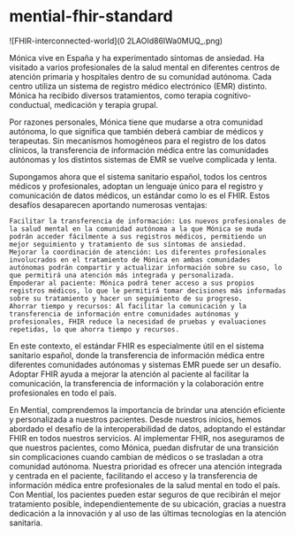 # mential-fhir-standard


![FHIR-interconnected-world](0 2LAOId86lWa0MUQ_.png)


Mónica vive en España y ha experimentado síntomas de ansiedad. Ha visitado a varios profesionales de la salud mental en diferentes centros de atención primaria y hospitales dentro de su comunidad autónoma. Cada centro utiliza un sistema de registro médico electrónico (EMR) distinto. Mónica ha recibido diversos tratamientos, como terapia cognitivo-conductual, medicación y terapia grupal.

Por razones personales, Mónica tiene que mudarse a otra comunidad autónoma, lo que significa que también deberá cambiar de médicos y terapeutas. Sin mecanismos homogéneos para el registro de los datos clínicos, la transferencia de información médica entre las comunidades autónomas y los distintos sistemas de EMR se vuelve complicada y lenta.

Supongamos ahora que el sistema sanitario español, todos los centros médicos y profesionales, adoptan un lenguaje único para el registro y comunicación de datos médicos, un estándar como lo es el FHIR. Estos desafíos desaparecen aportando numerosas ventajas:

    Facilitar la transferencia de información: Los nuevos profesionales de la salud mental en la comunidad autónoma a la que Mónica se muda podrán acceder fácilmente a sus registros médicos, permitiendo un mejor seguimiento y tratamiento de sus síntomas de ansiedad.
    Mejorar la coordinación de atención: Los diferentes profesionales involucrados en el tratamiento de Mónica en ambas comunidades autónomas podrán compartir y actualizar información sobre su caso, lo que permitirá una atención más integrada y personalizada.
    Empoderar al paciente: Mónica podrá tener acceso a sus propios registros médicos, lo que le permitirá tomar decisiones más informadas sobre su tratamiento y hacer un seguimiento de su progreso.
    Ahorrar tiempo y recursos: Al facilitar la comunicación y la transferencia de información entre comunidades autónomas y profesionales, FHIR reduce la necesidad de pruebas y evaluaciones repetidas, lo que ahorra tiempo y recursos.

En este contexto, el estándar FHIR es especialmente útil en el sistema sanitario español, donde la transferencia de información médica entre diferentes comunidades autónomas y sistemas EMR puede ser un desafío. Adoptar FHIR ayuda a mejorar la atención al paciente al facilitar la comunicación, la transferencia de información y la colaboración entre profesionales en todo el país.

En Mential, comprendemos la importancia de brindar una atención eficiente y personalizada a nuestros pacientes. Desde nuestros inicios, hemos abordado el desafío de la interoperabilidad de datos, adoptando el estándar FHIR en todos nuestros servicios. Al implementar FHIR, nos aseguramos de que nuestros pacientes, como Mónica, puedan disfrutar de una transición sin complicaciones cuando cambian de médicos o se trasladan a otra comunidad autónoma. Nuestra prioridad es ofrecer una atención integrada y centrada en el paciente, facilitando el acceso y la transferencia de información médica entre profesionales de la salud mental en todo el país. Con Mential, los pacientes pueden estar seguros de que recibirán el mejor tratamiento posible, independientemente de su ubicación, gracias a nuestra dedicación a la innovación y al uso de las últimas tecnologías en la atención sanitaria.
